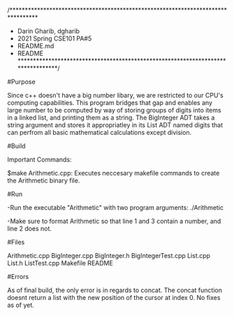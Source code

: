 /*********************************************************************************
* Darin Gharib, dgharib
* 2021 Spring CSE101 PA#5
* README.md
* README
*********************************************************************************/

#Purpose

Since c++ doesn't  have a big number libary, we are restricted to our CPU's computing capabilities.
This program bridges that gap and enables any large number to be computed by 
way of storing groups of digits into items in a linked list, and printing them
as a string. The BigInteger ADT takes a string argument and stores it appropriatley 
in its List ADT named digits that can perfrom all basic mathematical calculations except
division.


#Build

Important Commands:

$make Arithmetic.cpp:
	Executes neccesary makefile commands to create the Arithmetic binary file.


#Run

-Run the executable "Arithmetic" with two program arguments:
	./Arithmetic <infile> <outfile>

-Make sure to format Arithmetic so that line 1 and 3 contain a number,
and line 2 does not.


#Files

Arithmetic.cpp 
BigInteger.cpp 
BigInteger.h 
BigIntegerTest.cpp
List.cpp 
List.h 
ListTest.cpp 
Makefile 
README


#Errors

As of final build, the only error is in regards to concat. The concat function doesnt return a list with the new position of the cursor at index 0. No fixes as of yet.
 		

